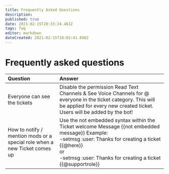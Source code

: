 ```yaml
---
title: Frequently Asked Questions
description: 
published: true
date: 2021-02-15T20:33:24.461Z
tags: faq
editor: markdown
dateCreated: 2021-02-15T18:02:41.898Z
---
```


# Frequently asked questions
|       Question      												  |    Answer	|
|:-------------------------------------------   |:--------- 	|
| Everyone can see the tickets						    	| Disable the permission Read Text Channels & See Voice Channels for @ everyone in the ticket category. This will be applied for every new created ticket. Users will be added by the bot! 	 	|
| How to notify / mention mods or a special role when a new Ticket comes up						    	| Use the not embedded syntax within the Ticket welcome Message {{not embedded message}} Example:  <br>-setmsg :user: Thanks for creating a ticket {{@here}} <br>or<br> -setmsg :user: Thanks for creating a ticket {{@supportrole}} 	 	|